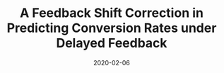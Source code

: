 ---
title: "A Feedback Shift Correction in Predicting Conversion Rates under Delayed Feedback"
collection: publications
permalink: /publication/dfm
date: 2020-02-06
venue: 'The Web Conference(WWW)'
paperurl: 'https://www.aaai.org/ojs/index.php/AAAI/article/view/4388'
citation: Shota Yasui, Gota Morishita, Komei Fujita, Masashi Shibata. (2020). &quot;A Feedback Shift Correction in Predicting Conversion Rates under Delayed Feedback.&quot; <i>WWW 2020</i>.'
---